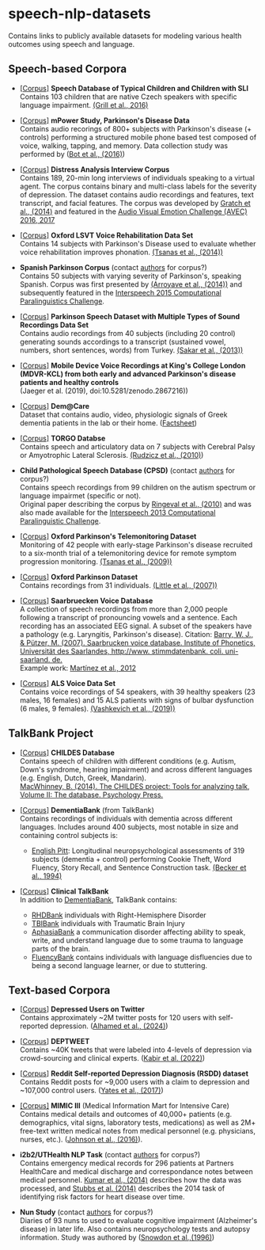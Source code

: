 # speech-nlp-datasets
Contains links to publicly available datasets for modeling various health outcomes using speech and language.

## Speech-based Corpora
- [[Corpus]](https://lindat.mff.cuni.cz/repository/xmlui/handle/11372/LRT-1597) **Speech Database of Typical Children and Children with SLI**  <br>
Contains 103 children that are native Czech speakers with specific language impairment.
[(Grill et al., 2016)](https://www.ncbi.nlm.nih.gov/pmc/articles/PMC4786280/)

- [[Corpus]](https://www.nature.com/articles/sdata201611#usage-notes)
**mPower Study, Parkinson's Disease Data** <br>
Contains audio recorings of 800+ subjects with Parkinson's disease (+ controls) performing a structured mobile phone based test composed of voice, walking, tapping, and memory. Data collection study was performed by ([Bot et al., (2016)](https://www.nature.com/articles/sdata201611))

- [[Corpus]](http://dcapswoz.ict.usc.edu) **Distress Analysis Interview Corpus** <br>
Contains 189, 20-min long interviews of individuals speaking to a virtual agent. The corpus contains binary and multi-class labels for the severity of depression. The dataset contains audio recordings and features, text transcript, and facial features. The corpus was developed by [Gratch et al., (2014)](http://www.lrec-conf.org/proceedings/lrec2014/pdf/508_Paper.pdf) and featured in the [Audio Visual Emotion Challenge (AVEC) 2016, 2017](https://dl.acm.org/citation.cfm?id=3133953)

- [[Corpus]](http://archive.ics.uci.edu/ml/datasets/LSVT+Voice+Rehabilitation) **Oxford LSVT Voice Rehabilitation Data Set** <br>
Contains 14 subjects with Parkinson's Disease used to evaluate whether voice rehabilitation improves phonation. [(Tsanas et al., (2014))](https://ieeexplore.ieee.org/document/6678640)

- **Spanish Parkinson Corpus** (contact [authors](https://www.researchgate.net/profile/Juan_Rafael_Orozco/publication/265592171_New_Spanish_speech_corpus_database_for_the_analysis_of_people_suffering_from_Parkinson's_disease/links/5497130f0cf29b944826211a/New-Spanish-speech-corpus-database-for-the-analysis-of-people-suffering-from-Parkinsons-disease.pdf) for corpus?)  <br>
Contains 50 subjects with varying severity of Parkinson's, speaking Spanish. Corpus was first presented by [(Arroyave et al., (2014))](https://www.researchgate.net/profile/Juan_Rafael_Orozco/publication/265592171_New_Spanish_speech_corpus_database_for_the_analysis_of_people_suffering_from_Parkinson's_disease/links/5497130f0cf29b944826211a/New-Spanish-speech-corpus-database-for-the-analysis-of-people-suffering-from-Parkinsons-disease.pdf) and subsequently featured in the [Interspeech 2015 Computational Paralinguistics Challenge](https://www.mmk.ei.tum.de/fileadmin/w00bqn/www/Publikationen/is2015_compare.pdf).

- [[Corpus]](https://archive.ics.uci.edu/ml/datasets/Parkinson+Speech+Dataset+with++Multiple+Types+of+Sound+Recordings#) **Parkinson Speech Dataset with Multiple Types of Sound Recordings Data Set**  <br>
Contains audio recordings from 40 subjects (including 20 control) generating sounds accordings to a transcript (sustained vowel, numbers, short sentences, words) from Turkey. [(Sakar et al., (2013))](https://ieeexplore.ieee.org/document/6451090)

- [[Corpus]](<https://zenodo.org/record/2867216#.XeTbN59R2BZ>) **Mobile Device Voice Recordings at King's College London (MDVR-KCL) from both early and advanced Parkinson's disease patients and healthy controls**  <br>
(Jaeger et al. (2019), doi:10.5281/zenodo.2867216))

- [[Corpus]](http://www.demcare.eu/results/datasets)
**Dem@Care** <br>
Dataset that contains audio, video, physiologic signals of Greek dementia patients in the lab or their home. ([Factsheet](http://www.demcare.eu/downloads/Dem@Care-fp7factsheet%20PHS.pdf))

- [[Corpus]](http://www.cs.toronto.edu/~complingweb/data/TORGO/torgo.html) 
**TORGO Databse** <br>
Contains speech and articulatory data on 7 subjects with Cerebral Palsy or Amyotrophic Lateral Sclerosis. [(Rudzicz et al., (2010)](https://www.researchgate.net/publication/225446742_The_TORGO_database_of_acoustic_and_articulatory_speech_from_speakers_with_dysarthria))

- **Child Pathological Speech Database (CPSD)** (contact [authors](http://www.isir.upmc.fr/files/2010ACLI1641.pdf) for corpus?) <br>
Contains speech recordings from 99 children on the autism spectrum or language impairmet (specific or not). <br>
Original paper describing the corpus by [Ringeval et al., (2010)](https://ieeexplore.ieee.org/document/5613153) and was also made available for the [Interspeech 2013 Computational Paralinguistic Challenge](https://www.isca-speech.org/iscapad/iscapad.php?module=article&id=4580&back=p,180).

- [[Corpus]](http://archive.ics.uci.edu/ml/datasets/Parkinsons+Telemonitoring)  **Oxford Parkinson's Telemonitoring Dataset** <br>
Monitoring of 42 people with early-stage Parkinson's disease recruited to a six-month trial of a telemonitoring device for remote symptom progression monitoring. [(Tsanas et al., (2009))](https://ieeexplore.ieee.org/document/5339170)

- [[Corpus]](https://archive.ics.uci.edu/ml/datasets/parkinsons) **Oxford Parkinson Dataset** <br>
Contains recordings from 31 individuals. [(Little et al., (2007))](https://www.ncbi.nlm.nih.gov/pmc/articles/PMC1913514/)

- [[Corpus]](http://www.stimmdatenbank.coli.uni-saarland.de/help_en.php4) **Saarbruecken Voice Database**  <br>
A collection of speech recordings from more than 2,000 people following a transcript of pronouncing vowels and a sentence. Each recording has an associated EEG signal. A subset of the speakers have a pathology (e.g. Laryngitis, Parkinson's disease). Citation: [Barry, W. J., & Pützer, M. (2007). Saarbrucken voice database. Institute of Phonetics, Universität des Saarlandes, http://www. stimmdatenbank. coli. uni-saarland. de.](http://www.stimmdatenbank.coli.uni-saarland.de.) <br>
Example work: [Martínez et al., 2012](https://www.researchgate.net/profile/David_Martinez30/publication/258847633_Voice_Pathology_Detection_on_the_Saarbrucken_Voice_Database_with_Calibration_and_Fusion_of_Scores_Using_MultiFocal_Toolkit/links/00b495293a43b3c12f000000.pdf) 

- [[Corpus]](<https://github.com/Mak-Sim/Troparion/tree/master/SPA2019>) **ALS Voice Data Set** <br>
Contains voice recordings of 54 speakers, with 39 healthy speakers (23 males, 16 females) and 15 ALS patients with signs of bulbar dysfunction (6 males, 9 females). [(Vashkevich et al., (2019))](https://www.bsuir.by/m/12_100229_1_139167.pdf) 

## TalkBank Project
- [[Corpus]](https://childes.talkbank.org/access/Clinical/) **CHILDES Database**  <br>
Contains speech of children with different conditions (e.g. Autism, Down's syndrome, hearing impairment) and across different languages (e.g. English, Dutch, Greek, Mandarin). <br>
[MacWhinney, B. (2014). The CHILDES project: Tools for analyzing talk, Volume II: The database. Psychology Press.](http://citeseerx.ist.psu.edu/viewdoc/download?doi=10.1.1.259.8262&rep=rep1&type=pdf)

- [[Corpus]](https://dementia.talkbank.org/access/) **DementiaBank** (from TalkBank)  <br>
Contains recordings of individuals with dementia across different languages. Includes around 400 subjects, most notable in size and containing control subjects is:
  - [English Pitt](https://dementia.talkbank.org/access/English/Pitt.html): Longitudinal neuropsychological assessments of 319 subjects (dementia + control) performing Cookie Theft, Word Fluency, Story Recall, and Sentence Construction task. [(Becker et al., 1994)](https://www.ncbi.nlm.nih.gov/pubmed/8198470)

- [[Corpus]](https://talkbank.org) **Clinical TalkBank** <br>
In addition to [DementiaBank](https://dementia.talkbank.org/access/), TalkBank contains: 
  - [RHDBank](https://rhd.talkbank.org) individuals with Right-Hemisphere Disorder 
  - [TBIBank](https://tbi.talkbank.org) individuals with Traumatic Brain Injury
  - [AphasiaBank](https://aphasia.talkbank.org) a communication disorder affecting ability to speak, write, and understand language due to some trauma to language parts of the brain.
  - [FluencyBank](https://fluency.talkbank.org) contains individuals with language disfluencies due to being a second language learner, or due to stuttering.

## Text-based Corpora
- [[Corpus](https://github.com/falwah-alhamed/Depression_Tweets)] __Depressed Users on Twitter__ <br>
Contains approximately ~2M twitter posts for 120 users with self-reported depression. ([Alhamed et al., (2024)](https://aclanthology.org/2024.lrec-main.289/))

- [[Corpus](https://github.com/mohsinulkabir14/DEPTWEET)] __DEPTWEET__ <br>
Contains ~40K tweets that were labeled into 4-levels of depression via crowd-sourcing and clinical experts. ([Kabir et al. (2022)](https://www.sciencedirect.com/science/article/pii/S0747563222003235))

- [[Corpus](https://georgetown-ir-lab.github.io/emnlp17-depression/)] __Reddit Self-reported Depression Diagnosis (RSDD) dataset__ <br>
Contains Reddit posts for ~9,000 users with a claim to depression and ~107,000 control users. ([Yates et al., (2017)](https://www.aclweb.org/anthology/D17-1322.pdf))

- [[Corpus]](https://mimic.mit.edu) 
**MIMIC III** (Medical Information Mart for Intensive Care) <br>
 Contains medical details and outcomes of 40,000+ patients (e.g. demographics, vital signs, laboratory tests, medications) as well as 2M+ free-text written medical notes from medical personnel (e.g. physicians, nurses, etc.). ([Johnson et al., (2016)](https://www.nature.com/articles/sdata201635)).
 
 - **i2b2/UTHealth NLP Task** (contact [authors](https://www.ncbi.nlm.nih.gov/pubmed/26433122) for corpus?) <br>
 Contains emergency medical records for 296 patients at Partners HealthCare and medical discharge and correspondance notes between medical personnel. [Kumar et al., (2014)](https://www.ncbi.nlm.nih.gov/pubmed/26433122) describes how the data was processed, and [Stubbs et al. (2014)](https://www.sciencedirect.com/science/article/pii/S1532046415001409#b0050) describes the 2014 task of identifying risk factors for heart disease over time.
 
 - **Nun Study** (contact [authors](https://www.ncbi.nlm.nih.gov/pubmed/8606473) for corpus?) <br>
 Diaries of 93 nuns to used to evaluate cognitive impairment (Alzheimer's disease) in later life. Also contains neuropsychology tests and autopsy information. Study was authored by ([Snowdon et al.,(1996)](https://pdfs.semanticscholar.org/03a9/2b940974756d0dbc4fa1a08f05b31ec9f18f.pdf))
